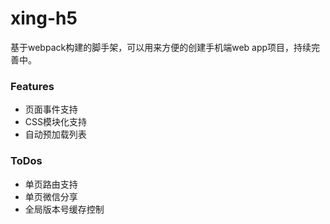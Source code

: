 # xing-h5
基于webpack构建的脚手架，可以用来方便的创建手机端web app项目，持续完善中。

### Features
* 页面事件支持
* CSS模块化支持
* 自动预加载列表

### ToDos
* 单页路由支持
* 单页微信分享
* 全局版本号缓存控制
